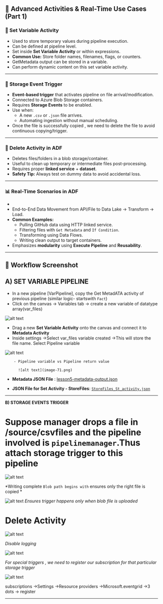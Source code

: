 ## 📌 Advanced Activities & Real-Time Use Cases (Part 1)

### 🔁 Set Variable Activity 
- Used to store temporary values during pipeline execution.
- Can be defined at pipeline level.
- Set inside **Set Variable Activity** or within expressions.
- **Common Use:** Store folder names, filenames, flags, or counters.
-  GetMetadata output can be stored in a variable.<br>
- Can perform dynamic content on this set variable activity.
---

### 🔔 Storage Event Trigger 
- **Event-based trigger** that activates pipeline on file arrival/modification.
- Connected to Azure Blob Storage containers.
- Requires **Storage Events** to be enabled.
- Use when:
  - A new `.csv` or `.json` file arrives.
  - Automating ingestion without manual scheduling.
- Once the file is successfully copied , we need to delete the file to avoid continuous copying/trigger.

---

### 🧹 Delete Activity in ADF 
- Deletes files/folders in a blob storage/container.
- Useful to clean up temporary or intermediate files post-processing.
- Requires proper **linked service** + **dataset**.
- **Safety Tip:** Always test on dummy data to avoid accidental loss.

---

### 📊 Real-Time Scenarios in ADF 
-
- End-to-End Data Movement from API/File to Data Lake → Transform → Load.
- **Common Examples:**
  - Pulling GitHub data using HTTP linked service.
  - Filtering files with `Get Metadata` and `If Condition`.
  - Transforming using Data Flows.
  - Writing clean output to target containers.
- Emphasizes **modularity** using **Execute Pipeline** and **Reusability**.

---
## 🔁 Workflow Screenshot


 **A) SET VARIABLE PIPELINE**
 ---

- In a new pipeline [VarPipeline], copy the Get MetadATA activity of previous pipeline (similar logic- startswith `Fact`)
- Click on the canvas -> Variables tab -> create a new variable of datatype array(var_files)

![alt text](image-69.png)

- Drag a new **Set Variable Activity** onto the canvas and connect it to **Metadata Activity**
- Inside settings ->Select var_files variable created ->This will store the file name. Select Pipeline variable

![alt text](image-70.png)

        - Pipeline variable vs Pipeline return value

          ![alt text](image-71.png)

- **Metadata JSON File** : [lesson5-metadata-output.json](./lesson5-metadata-output.json)

- **JSON File for Set Activity - StoreFiles**: [`StoreFiles_St_activity.json`](./StoreFiles_St_activity.json)
 ---

  **B) STORAGE EVENTS TRIGGER**

 # Suppose manager drops a file in /source/csvfiles and the pipeline involved is `pipelinemanager`.Thus attach storage trigger to this pipeline

 ![alt text](image-72.png)

 *Writing complete `Blob path begins with` ensures only the right file is copied *

 ![alt text](image-73.png)
 *Ensures trigger happens only when blob file is uploaded*

 # Delete Activity

 ![alt text](image-74.png)

 *Disable logging*

 ![alt text](image-75.png)

 *For special triggers , we need to register our subscription for that particular storage trigger*

 ![alt text](image-76.png)

 subscriptions ->Settings ->Resource providers ->Microsoft.eventgrid ->3 dots -> register



























---
